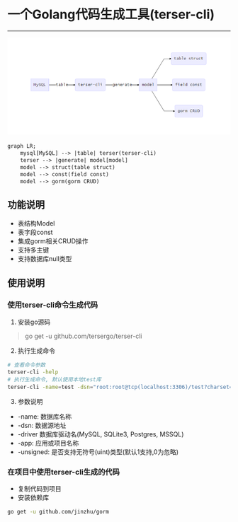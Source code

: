 # 一个Golang代码生成工具(terser-cli)

----------
![功能图](./docs/func.png)

```mermaid
graph LR;
    mysql[MySQL] --> |table| terser(terser-cli)
    terser --> |generate| model[model]
    model --> struct(table struct)
    model --> const(field const)
    model --> gorm(gorm CRUD)
```


## 功能说明

- 表结构Model
- 表字段const
- 集成gorm相关CRUD操作
- 支持多主键
- 支持数据库null类型

## 使用说明

### 使用terser-cli命令生成代码

1. 安装go源码
	
> go get -u github.com/tersergo/terser-cli

2. 执行生成命令

```sh
# 查看命令参数
terser-cli -help
# 执行生成命令, 默认使用本地test库
terser-cli -name=test -dsn="root:root@tcp(localhost:3306)/test?charset=utf8&parseTime=True&loc=Local" -driver=mysql -app=new-app -unsigned=1
```
3. 参数说明

- -name: 数据库名称
- -dsn: 数据源地址
- -driver 数据库驱动名(MySQL, SQLite3, Postgres, MSSQL)
- -app: 应用或项目名称
- -unsigned: 是否支持无符号(uint)类型(默认1支持,0为忽略)

### 在项目中使用terser-cli生成的代码

- 复制代码到项目
- 安装依赖库

```sh
go get -u github.com/jinzhu/gorm
```








